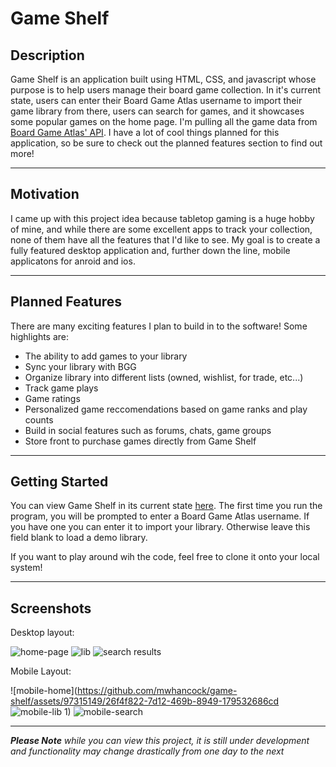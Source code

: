 # Game Shelf


## Description
Game Shelf is an application built using HTML, CSS, and javascript whose purpose is to help users manage their board game collection.
In it's current state, users can enter their Board Game Atlas username to import their game library from there, users can search for games, and it showcases some popular games on the home page.
I'm pulling all the game data from [Board Game Atlas' API](https://www.boardgameatlas.com/api/docs "BGA API docs").
I have a lot of cool things planned for this application, so be sure to check out the planned features section to find out more!

---
## Motivation
I came up with this project idea because tabletop gaming is a huge hobby of mine, and while there are some excellent apps to track your collection, none of them have all the features that I'd like to see. My goal is to create a fully featured desktop application and, further down the line, mobile applicatons for anroid and ios. 

---
## Planned Features
There are many exciting features I plan to build in to the software!
Some highlights are:

* The ability to add games to your library
* Sync your library with BGG
* Organize library into different lists (owned, wishlist, for trade, etc...)
* Track game plays
* Game ratings
* Personalized game reccomendations based on game ranks and play counts
* Build in social features such as forums, chats, game groups
* Store front to purchase games directly from Game Shelf

---
## Getting Started
You can view Game Shelf in its current state [here](https://mwhancock.github.io/game-shelf "Game Shelf"). The first time you run the program, you will be prompted to enter a Board Game Atlas username. If you have one you can enter it to import your library. Otherwise leave this field blank to load a demo library.

If you want to play around wih the code, feel free to clone it onto your local system!

---
## Screenshots

Desktop layout:

![home-page](https://github.com/mwhancock/game-shelf/assets/97315149/ee700d98-e713-48fa-84f4-1a026a836107)
![lib](https://github.com/mwhancock/game-shelf/assets/97315149/326855e0-de11-4659-99b3-0f8f445b6803)
![search results](https://github.com/mwhancock/game-shelf/assets/97315149/9768ca18-0c31-41de-81d1-03a979e4676d)


Mobile Layout:

![mobile-home](https://github.com/mwhancock/game-shelf/assets/97315149/26f4f822-7d12-469b-8949-179532686cd
![mobile-lib](https://github.com/mwhancock/game-shelf/assets/97315149/44cbe621-fad1-4bbc-a20a-934ce453284e)
1)
![mobile-search](https://github.com/mwhancock/game-shelf/assets/97315149/cf97ead3-5d6e-4ae7-b2ca-aad67a015e51)

---
**_Please Note_** _while you can view this project, it is still under development and functionality may change drastically from one day to the next_



